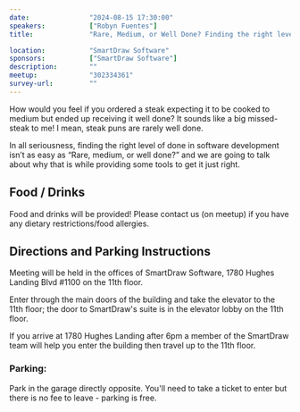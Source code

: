 ```yaml
---
date:               "2024-08-15 17:30:00"
speakers:           ["Robyn Fuentes"]
title:              "Rare, Medium, or Well Done? Finding the right level of DONE in Software Development"

location:           "SmartDraw Software"
sponsors:           ["SmartDraw Software"]
description:        ""
meetup:             "302334361"
survey-url:         ""
---
```


How would you feel if you ordered a steak expecting it to be cooked to medium but ended up receiving it well done? It sounds like a big missed-steak to me! I mean, steak puns are rarely well done.

In all seriousness, finding the right level of done in software development isn’t as easy as “Rare, medium, or well done?” and we are going to talk about why that is while providing some tools to get it just right.

## Food / Drinks
Food and drinks will be provided! Please contact us (on meetup) if you have any dietary restrictions/food allergies.

## Directions and Parking Instructions

Meeting will be held in the offices of SmartDraw Software, 1780 Hughes Landing Blvd #1100 on the 11th floor.

Enter through the main doors of the building and take the elevator to the 11th floor; the door to SmartDraw's suite is in the elevator lobby on the 11th floor.

If you arrive at 1780 Hughes Landing after 6pm a member of the SmartDraw team will help you enter the building then travel up to the 11th floor.

### Parking:

Park in the garage directly opposite. You'll need to take a ticket to enter but there is no fee to leave - parking is free.
